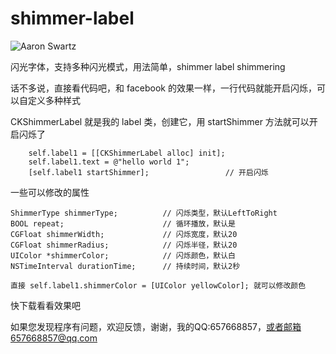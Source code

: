 # shimmer-label


![Aaron Swartz](http://code4app.com/data/attachment/forum/201608/22/155337hj125hcgbw5c7gg8.gif)


闪光字体，支持多种闪光模式，用法简单，shimmer label shimmering

话不多说，直接看代码吧，和 facebook 的效果一样，一行代码就能开启闪烁，可以自定义多种样式

CKShimmerLabel 就是我的 label 类，创建它，用 startShimmer 方法就可以开启闪烁了
```
    self.label1 = [[CKShimmerLabel alloc] init];
    self.label1.text = @"hello world 1";
    [self.label1 startShimmer];                 // 开启闪烁
```

一些可以修改的属性

```
ShimmerType shimmerType;          // 闪烁类型，默认LeftToRight
BOOL repeat;                      // 循环播放，默认是
CGFloat shimmerWidth;             // 闪烁宽度，默认20
CGFloat shimmerRadius;            // 闪烁半径，默认20
UIColor *shimmerColor;            // 闪烁颜色，默认白
NSTimeInterval durationTime;      // 持续时间，默认2秒

直接 self.label1.shimmerColor = [UIColor yellowColor]; 就可以修改颜色
```

快下载看看效果吧


如果您发现程序有问题，欢迎反馈，谢谢，我的QQ:657668857，或者邮箱657668857@qq.com

